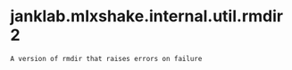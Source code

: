 # janklab.mlxshake.internal.util.rmdir2

```text
A version of rmdir that raises errors on failure

```

